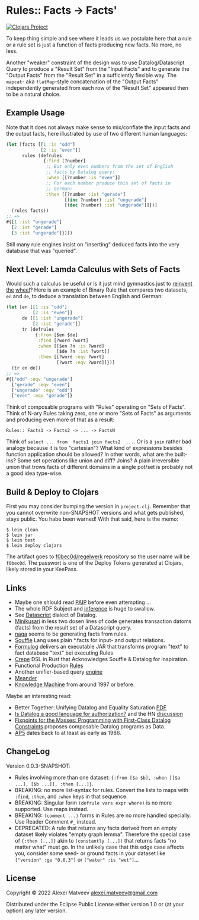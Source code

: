 # Rules:: Facts -> Facts'

[![Clojars Project](https://img.shields.io/clojars/v/f0bec0d/regelwerk.svg)](https://clojars.org/f0bec0d/regelwerk)

To keep thing simple and see where it leads us we postulate here that
a rule or a rule set is just a function of facts producing new
facts. No more, no less.

Another   "weaker"    constraint   of   the   design    was   to   use
Datalog/Datascript Query  to produce  a "Result  Set" from  the "Input
Facts" and to  generate the "Output Facts" from the  "Result Set" in a
sufficiently  flexible  way.   The ``mapcat``-  aka  ``flatMap``-style
concatenation of the "Output  Facts" independently generated from each
row of the "Result Set" appeared then to be a natural choice.

## Example Usage

Note that  it does  not always  make sense  to mix/conflate  the input
facts and the  output facts, here illustrated by use  of two different
human languages:

```clojure
(let [facts [[1 :is "odd"]
             [2 :is "even"]]
      rules (defrules
              {:find [?number]
               ;; But only even numbers from the set of English
               ;; facts by Datalog query:
               :when [[?number :is "even"]]
               ;; For each number produce this set of facts in
               ;; German:
               :then [[?number :ist "gerade"]
                      [(inc ?number) :ist "ungerade"]
                      [(dec ?number) :ist "ungerade"]]})]
  (rules facts))
;; =>
#{[1 :ist "ungerade"]
  [2 :ist "gerade"]
  [3 :ist "ungerade"]})))
```

Still many rule  engines insist on "inserting" deduced  facts into the
very database that was "queried".

## Next Level: Lamda Calculus with Sets of Facts

Would such a calculus be useful or is it just mind gymnastics just to
[reinvent](https://en.wikipedia.org/wiki/Language_Integrated_Query)
[the](https://www.w3.org/TR/rdf-mt/#rules)
[wheel](https://en.wikipedia.org/wiki/Relational_algebra)? Here is an
example of Binary Rule that compares two datasets, `en` and `de`, to
deduce a translation between English and German:

```clojure
(let [en [[1 :is "odd"]
          [2 :is "even"]]
      de [[1 :ist "ungerade"]
          [2 :ist "gerade"]]
      tr (defrules
           {:from [$en $de]
            :find [?word ?wort]
            :when [[$en ?n :is ?word]
                   [$de ?n :ist ?wort]]
            :then [[?word :eqv ?wort]
                   [?wort :eqv ?word]]})]
  (tr en de))
;; =>
#{["odd" :eqv "ungerade"]
  ["gerade" :eqv "even"]
  ["ungerade" :eqv "odd"]
  ["even" :eqv "gerade"]}
```

Think of composable programs with "Rules" operating on "Sets of
Facts".  Think of N-ary Rules taking zero, one or more "Sets of Facts"
as arguments and producing even more of that as a result:

    Rules:: Facts1 -> Facts2 -> ... -> FactsN

Think of  `select ... from  facts1 join facts2  ...`.  Or is  a `join`
rather  bad analogy  because  it  is too  "cartesian"?   What kind  of
expressions besides  function application should be  allowed? In other
words,  what are  the built-ins?  Some set  operations like  union and
diff?   Joins?   A  plain  irreversible  union  that  trows  facts  of
different domains  in a  single pot/set  is probably  not a  good idea
type-wise.

## Build & Deploy to Clojars

First you may consider bumping the version in
``project.clj``. Remember that you cannot overwrite non-SNAPSHOT
versions and what gets published, stays public. You habe been warned!
With that said, here is the memo:

    $ lein clean
    $ lein jar
    $ lein test
    $ lein deploy clojars

The artifact goes to
[f0bec0d/regelwerk](https://clojars.org/f0bec0d/regelwerk) repository
so the user name will be ``f0bec0d``.  The passwort is one of the
Deploy Tokens generated at Clojars, likely stored in your KeePass.

## Links

* Maybe one shlould read [PAIP](https://github.com/norvig/paip-lisp)
  before even attempting ...
* The whole RDF Subject and
  [inference](https://jena.apache.org/documentation/inference/) is
  huge to swallow.
* See [Datascript](https://github.com/tonsky/datascript) dialect of
  Datalog.
* [Minikusari](https://github.com/frankiesardo/minikusari) in less two
  dosen lines of code generates transaction datoms (facts) from the
  result set of a Datascript query.
* [naga](https://github.com/quoll/naga) seems to be generating facts
  from rules.
* [Souffle](https://souffle-lang.github.io/simple) Lang uses plain
  *.facts for input- and output relations.
* [Formulog](https://github.com/HarvardPL/formulog) delivers an
  executable JAR that transforms program "text" to fact database
  "text" bei executing Rules
* [Crepe](https://crates.io/crates/crepe) DSL in Rust that
  Acknowledges Souffle & Datalog for inspiration.
* Functional Production
  [Rules](https://leanpub.com/readevalprintlove004/read#leanpub-auto-a-simple-implementation-of-a-purely-functional-production-rules-system)
* Another unifier-based query
  [engine](https://github.com/jimmyhmiller/one-hundred-lines-or-less/tree/master/libraries/clojure/query-engine/src/query_engine)
* [Meander](https://github.com/noprompt/meander)
* [Knowledge Machine](https://www.cs.utexas.edu/%7Emfkb/km.html) from
  around 1997 or before.

Maybe an interesting read:

* Better Together: Unifying Datalog and Equality Saturation [PDF](https://arxiv.org/pdf/2304.04332.pdf)
* [Is Datalog a good language for
  authorization?](https://neilmadden.blog/2022/02/19/is-datalog-a-good-language-for-authorization/)
  and the HN
  [discussion](https://news.ycombinator.com/item?id=30400886)
* [Fixpoints for the Masses:
  Programming with First-Class Datalog Constraints](https://dl.acm.org/doi/pdf/10.1145/3428193) proposes composable Datalog programs as Data.
* [AP5](https://www.ap5.com) dates back to at least as early as 1986.
  

## ChangeLog

Version 0.0.3-SNAPSHOT:

* Rules involving more than one dataset: `{:from [$a $b], :when [[$a
  ...], [$b ...]], :then [...]}`.
* BREAKING: no more list-syntax for rules. Convert the lists to maps
  with `:find`, `:then`, and `:when` keys in that sequence.
* BREAKING: Singular form `(defrule vars expr where)` is no more
  supported. Use maps instead.
* BREAKING: `(comment ...)` forms in Rules are no more handled
  specially. Use Reader Comment `#_` instead.
* DEPRECATED: A rule that returns any facts derived from an empty
  dataset likely violates "empty graph lemma". Therefore the special
  case of `{:then [...]}` akin to `(constantly [...])` that returns
  facts "no matter what" must go. In the unlikely case that this edge
  case affects you, consider some seed- or ground facts in your
  dataset like `["version" :ge "0.0.3"]` or `["water" :is "wet"]`...

## License

Copyright © 2022 Alexei Matveev <alexei.matveev@gmail.com>

Distributed under the Eclipse Public License either version 1.0 or (at
your option) any later version.
